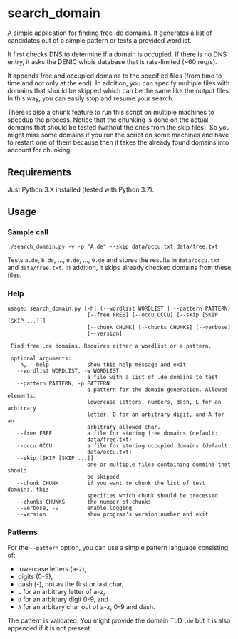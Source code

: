 # search_domain

A simple application for finding free .de domains. It generates a list of
candidates out of a simple pattern or tests a provided wordlist.

It first checks DNS to determine if a domain is occupied. If there is no
DNS entry, it asks the DENIC whois database that is rate-limited (~60 req/s).

It appends free and occupied domains to the specified files (from time to
time and not only at the end). In addition, you can specify multiple files
with domains that should be skipped which can be the same like the output
files. In this way, you can easily stop and resume your search.

There is also a chunk feature to run this script on multiple machines to
speedup the process. Notice that the chunking is done on the actual domains
that should be tested (without the ones from the skip files). So you might
miss some domains if you run the script on some machines and have to restart
one of them because then it takes the already found domains into account
for chunking.

## Requirements

Just Python 3.X installed (tested with Python 3.7).

## Usage

### Sample call

`./search_domain.py -v -p "A.de" --skip data/occu.txt data/free.txt`

Tests `a.de`, `b.de`, ..., `0.de`, ..., `9.de` and stores the results in
`data/occu.txt` and `data/free.txt`. In addition, it skips already checked
domains from these files.

### Help

```
usage: search_domain.py [-h] (--wordlist WORDLIST | --pattern PATTERN)
                         [--free FREE] [--occu OCCU] [--skip [SKIP [SKIP ...]]]
                         [--chunk CHUNK] [--chunks CHUNKS] [--verbose]
                         [--version]
 
 Find free .de domains. Requires either a wordlist or a pattern.
 
 optional arguments:
   -h, --help            show this help message and exit
   --wordlist WORDLIST, -w WORDLIST
                         a file with a list of .de domains to test
   --pattern PATTERN, -p PATTERN
                         a pattern for the domain generation. Allowed elements:
                         lowercase letters, numbers, dash, L for an arbitrary
                         letter, D for an arbitrary digit, and A for an
                         arbitrary allowed char.
   --free FREE           a file for storing free domains (default:
                         data/free.txt)
   --occu OCCU           a file for storing occupied domains (default:
                         data/occu.txt)
   --skip [SKIP [SKIP ...]]
                         one or multiple files containing domains that should
                         be skipped
   --chunk CHUNK         if you want to chunk the list of test domains, this
                         specifies which chunk should be processed
   --chunks CHUNKS       the number of chunks
   --verbose, -v         enable logging
   --version             show program's version number and exit
```

### Patterns

For the `--pattern` option, you can use a simple pattern language consisting of:
- lowercase letters (a-z),
- digits (0-9),
- dash (-), not as the first or last char,
- `L` for an arbitrary letter of a-z,
- `D` for an arbitrary digit 0-9, and
- `A` for an arbitary char out of a-z, 0-9 and dash.

The pattern is validated. You might provide the domain TLD `.de` but it is
also appended if it is not present.
